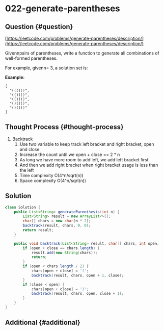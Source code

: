 # 022-generate-parentheses

## Question {#question}

[https://leetcode.com/problems/generate-parentheses/description/](https://leetcode.com/problems/generate-parentheses/description/)

Givennpairs of parentheses, write a function to generate all combinations of well-formed parentheses.

For example, givenn= 3, a solution set is:

**Example:**

```text
[
  "((()))",
  "(()())",
  "(())()",
  "()(())",
  "()()()"
]
```

## Thought Process {#thought-process}

1. Backtrack
   1. Use two variable to keep track left bracket and right bracket, open and close
   2. Increase the count until we open + close == 2 \* n
   3. As long we have more room to add left, we add left bracket first
   4. And then we add right bracket when right bracket usage is less than the left
   5. Time complexity O\(4^n/sqrt\(n\)\)
   6. Space complexity O\(4^n/sqrt\(n\)\)

## Solution

```java
class Solution {
    public List<String> generateParenthesis(int n) {
        List<String> result = new ArrayList<>();
        char[] chars = new char[n * 2];
        backtrack(result, chars, 0, 0);
        return result;
    }

    public void backtrack(List<String> result, char[] chars, int open, int close) {
        if (open + close == chars.length) {
            result.add(new String(chars));
            return;
        }
        if (open < chars.length / 2) {
            chars[open + close] = '(';
            backtrack(result, chars, open + 1, close);
        }
        if (close < open) {
            chars[open + close] = ')';
            backtrack(result, chars, open, close + 1);
        }
    }
}
```

## Additional {#additional}


